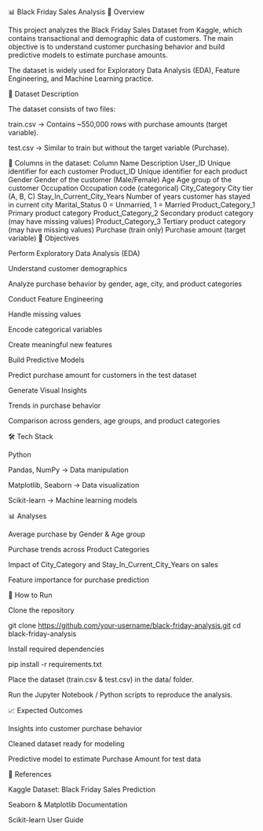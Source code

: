 📊 Black Friday Sales Analysis
📌 Overview

This project analyzes the Black Friday Sales Dataset from Kaggle, which contains transactional and demographic data of customers. The main objective is to understand customer purchasing behavior and build predictive models to estimate purchase amounts.

The dataset is widely used for Exploratory Data Analysis (EDA), Feature Engineering, and Machine Learning practice.

📂 Dataset Description

The dataset consists of two files:

train.csv → Contains ~550,000 rows with purchase amounts (target variable).

test.csv → Similar to train but without the target variable (Purchase).

📝 Columns in the dataset:
Column Name	Description
User_ID	Unique identifier for each customer
Product_ID	Unique identifier for each product
Gender	Gender of the customer (Male/Female)
Age	Age group of the customer
Occupation	Occupation code (categorical)
City_Category	City tier (A, B, C)
Stay_In_Current_City_Years	Number of years customer has stayed in current city
Marital_Status	0 = Unmarried, 1 = Married
Product_Category_1	Primary product category
Product_Category_2	Secondary product category (may have missing values)
Product_Category_3	Tertiary product category (may have missing values)
Purchase (train only)	Purchase amount (target variable)
🎯 Objectives

Perform Exploratory Data Analysis (EDA)

Understand customer demographics

Analyze purchase behavior by gender, age, city, and product categories

Conduct Feature Engineering

Handle missing values

Encode categorical variables

Create meaningful new features

Build Predictive Models

Predict purchase amount for customers in the test dataset

Generate Visual Insights

Trends in purchase behavior

Comparison across genders, age groups, and product categories

🛠️ Tech Stack

Python

Pandas, NumPy → Data manipulation

Matplotlib, Seaborn → Data visualization

Scikit-learn → Machine learning models

📊 Analyses

Average purchase by Gender & Age group

Purchase trends across Product Categories

Impact of City_Category and Stay_In_Current_City_Years on sales

Feature importance for purchase prediction

🚀 How to Run

Clone the repository

git clone https://github.com/your-username/black-friday-analysis.git
cd black-friday-analysis


Install required dependencies

pip install -r requirements.txt


Place the dataset (train.csv & test.csv) in the data/ folder.

Run the Jupyter Notebook / Python scripts to reproduce the analysis.

📈 Expected Outcomes

Insights into customer purchase behavior

Cleaned dataset ready for modeling

Predictive model to estimate Purchase Amount for test data

📌 References

Kaggle Dataset: Black Friday Sales Prediction

Seaborn & Matplotlib Documentation

Scikit-learn User Guide
